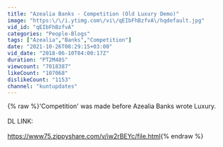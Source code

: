 ```yaml
---
title: "Azealia Banks - Competition (Old Luxury Demo)"
image: "https:\/\/i.ytimg.com\/vi\/qEIbFhBzfvA\/hqdefault.jpg"
vid_id: "qEIbFhBzfvA"
categories: "People-Blogs"
tags: ["Azealia","Banks","Competition"]
date: "2021-10-26T08:29:15+03:00"
vid_date: "2018-06-10T04:00:17Z"
duration: "PT2M48S"
viewcount: "7018387"
likeCount: "107068"
dislikeCount: "1153"
channel: "kuntupdates"
---
```

{% raw %}'Competition' was made before Azealia Banks wrote Luxury. <br /><br />DL LINK:<br /><br /><a rel="nofollow" target="blank" href="https://www75.zippyshare.com/v/iw2rBEYc/file.html">https://www75.zippyshare.com/v/iw2rBEYc/file.html</a>{% endraw %}
